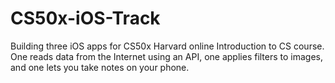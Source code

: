 # CS50x-iOS-Track
Building three iOS apps for CS50x Harvard online Introduction to CS course. One reads data from the Internet using an API, one applies filters to images, and one lets you take notes on your phone.
